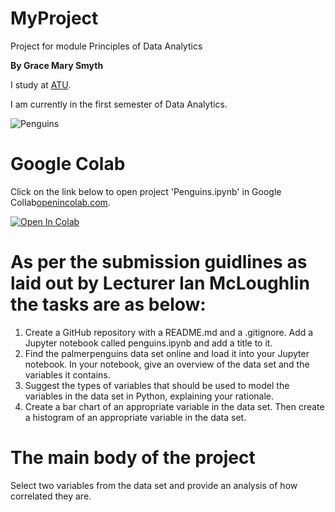 # MyProject
Project for module Principles of Data Analytics

**By Grace Mary Smyth**

I study at [ATU](https://www.atu.ie/).

I am currently in the first semester of Data Analytics. 

![Penguins](https://allisonhorst.github.io/palmerpenguins/reference/figures/lter_penguins.png)

# Google Colab
Click on the link below to open project 'Penguins.ipynb' in Google Collab[openincolab.com](https://openincollab.com/).

<a target="_blank" href="https://colab.research.google.com/github/GraceMarySmyth/MyProject/blob/main/Penguins.ipynb">
  <img src="https://colab.research.google.com/assets/colab-badge.svg" alt="Open In Colab"/>
</a>

# As per the submission guidlines as laid out by Lecturer Ian McLoughlin the tasks are as below:
1. Create a GitHub repository with a README.md and a .gitignore. Add a Jupyter notebook called penguins.ipynb and add a title to it.
2.  Find the palmerpenguins data set online and load it into your Jupyter notebook. In your notebook, give an overview of the data set and the variables it contains.
3.  Suggest the types of variables that should be used to model the variables in the data set in Python, explaining your rationale.
4.  Create a bar chart of an appropriate variable in the data set. Then create a histogram of an appropriate variable in the data set.

# The main body of the project 
Select two variables from the data set and provide an analysis of how correlated they are.


